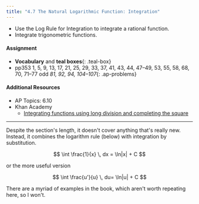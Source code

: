 ```yaml
---
title: "4.7 The Natural Logarithmic Function: Integration"
---
```


- Use the Log Rule for Integration to integrate a rational function.
- Integrate trigonometric functions.

#### Assignment

- **Vocabulary** and **teal boxes**{: .teal-box}
- pp353 1, 5, 9, 13, 17, 21, 25, 29, 33, 37, 41, 43, 44, 47–49, 53, 55, 58, 68, 70, 71–77 odd *81, 92, 94, 104–107*{: .ap-problems}

#### Additional Resources

- AP Topics: 6.10
- Khan Academy
  - [Integrating functions using long division and completing the square](https://www.khanacademy.org/math/ap-calculus-ab/ab-integration-new/ab-6-10/v/integral-partial-fraction)

---

Despite the section's length, it doesn't cover anything that's really new. Instead, it combines the logarithm rule (below) with integration by substitution.

$$ \int \frac{1}{x} \, dx = \ln|x| + C $$

or the more useful version

$$ \int \frac{u'}{u} \, du= \ln|u| + C $$

There are a myriad of examples in the book, which aren't worth repeating here, so I won't.

